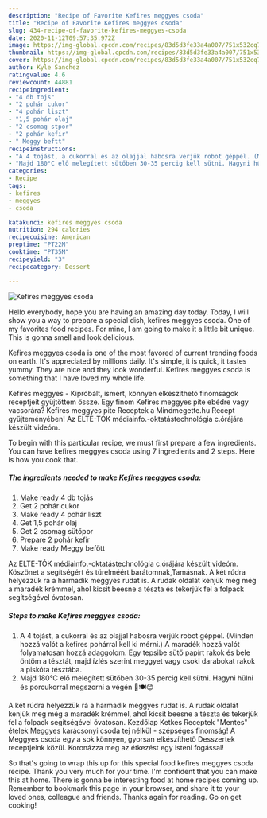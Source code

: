 ```yaml
---
description: "Recipe of Favorite Kefires meggyes csoda"
title: "Recipe of Favorite Kefires meggyes csoda"
slug: 434-recipe-of-favorite-kefires-meggyes-csoda
date: 2020-11-12T09:57:35.972Z
image: https://img-global.cpcdn.com/recipes/83d5d3fe33a4a007/751x532cq70/kefires-meggyes-csoda-recept-foto.jpg
thumbnail: https://img-global.cpcdn.com/recipes/83d5d3fe33a4a007/751x532cq70/kefires-meggyes-csoda-recept-foto.jpg
cover: https://img-global.cpcdn.com/recipes/83d5d3fe33a4a007/751x532cq70/kefires-meggyes-csoda-recept-foto.jpg
author: Kyle Sanchez
ratingvalue: 4.6
reviewcount: 44881
recipeingredient:
- "4 db tojs"
- "2 pohár cukor"
- "4 pohár liszt"
- "1,5 pohár olaj"
- "2 csomag stpor"
- "2 pohár kefir"
- " Meggy beftt"
recipeinstructions:
- "A 4 tojást, a cukorral és az olajjal habosra verjük robot géppel. (Minden hozzá valót a kefires pohárral kell ki mérni.) A maradék hozzá valót folyamatosan hozzá adaggolom. Egy tepsibe sütő papírt rakok és bele öntöm a tésztát, majd ízlés szerint meggyet vagy csoki darabokat rakok a piskóta tésztába."
- "Majd 180°C elő melegített sütőben 30-35 percig kell sütni. Hagyni hűlni és porcukorral megszorni a végén 🤤🍽️😊"
categories:
- Recipe
tags:
- kefires
- meggyes
- csoda

katakunci: kefires meggyes csoda 
nutrition: 294 calories
recipecuisine: American
preptime: "PT22M"
cooktime: "PT35M"
recipeyield: "3"
recipecategory: Dessert

---
```



![Kefires meggyes csoda](https://img-global.cpcdn.com/recipes/83d5d3fe33a4a007/751x532cq70/kefires-meggyes-csoda-recept-foto.jpg)

Hello everybody, hope you are having an amazing day today. Today, I will show you a way to prepare a special dish, kefires meggyes csoda. One of my favorites food recipes. For mine, I am going to make it a little bit unique. This is gonna smell and look delicious.

Kefires meggyes csoda is one of the most favored of current trending foods on earth. It's appreciated by millions daily. It's simple, it is quick, it tastes yummy. They are nice and they look wonderful. Kefires meggyes csoda is something that I have loved my whole life.

Kefires meggyes - Kipróbált, ismert, könnyen elkészíthető finomságok receptjeit gyüjtöttem össze. Egy finom Kefires meggyes pite ebédre vagy vacsorára? Kefires meggyes pite Receptek a Mindmegette.hu Recept gyűjteményében! Az ELTE-TÓK médiainfo.-oktatástechnológia c.órájára készült videóm.


To begin with this particular recipe, we must first prepare a few ingredients. You can have kefires meggyes csoda using 7 ingredients and 2 steps. Here is how you cook that.

<!--inarticleads1-->

##### The ingredients needed to make Kefires meggyes csoda:

1. Make ready 4 db tojás
1. Get 2 pohár cukor
1. Make ready 4 pohár liszt
1. Get 1,5 pohár olaj
1. Get 2 csomag sütőpor
1. Prepare 2 pohár kefir
1. Make ready  Meggy befőtt


Az ELTE-TÓK médiainfo.-oktatástechnológia c.órájára készült videóm. Köszönet a segítségért és türelméért barátomnak,Tamásnak. A két rúdra helyezzük rá a harmadik meggyes rudat is. A rudak oldalát kenjük meg még a maradék krémmel, ahol kicsit beesne a tészta és tekerjük fel a folpack segítségével óvatosan. 

<!--inarticleads2-->

##### Steps to make Kefires meggyes csoda:

1. A 4 tojást, a cukorral és az olajjal habosra verjük robot géppel. (Minden hozzá valót a kefires pohárral kell ki mérni.) A maradék hozzá valót folyamatosan hozzá adaggolom. Egy tepsibe sütő papírt rakok és bele öntöm a tésztát, majd ízlés szerint meggyet vagy csoki darabokat rakok a piskóta tésztába.
1. Majd 180°C elő melegített sütőben 30-35 percig kell sütni. Hagyni hűlni és porcukorral megszorni a végén 🤤🍽️😊


A két rúdra helyezzük rá a harmadik meggyes rudat is. A rudak oldalát kenjük meg még a maradék krémmel, ahol kicsit beesne a tészta és tekerjük fel a folpack segítségével óvatosan. Kezdőlap Ketkes Receptek &#34;Mentes&#34; ételek Meggyes karácsonyi csoda tej nélkül - szépséges finomság! A Meggyes csoda egy a sok könnyen, gyorsan elkészíthető Desszertek receptjeink közül. Koronázza meg az étkezést egy isteni fogással! 

So that's going to wrap this up for this special food kefires meggyes csoda recipe. Thank you very much for your time. I'm confident that you can make this at home. There is gonna be interesting food at home recipes coming up. Remember to bookmark this page in your browser, and share it to your loved ones, colleague and friends. Thanks again for reading. Go on get cooking!

